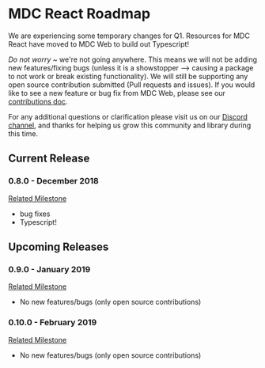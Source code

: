 # MDC React Roadmap
We are experiencing some temporary changes for Q1. Resources for MDC React have moved to MDC Web to build out Typescript! 

_Do not worry_ ~ we're not going anywhere. This means we will not be adding new features/fixing bugs (unless it is a showstopper --> causing a package to not work or break existing functionality). We will still be supporting any open source contribution submitted (Pull requests and issues). If you would like to see a new feature or bug fix from MDC Web, please see our [contributions doc](./docs/contributions/README.md).

For any additional questions or clarification please visit us on our [Discord channel](https://discordapp.com/invite/material-components), and thanks for helping us grow this community and library during this time.

<!-- We release a new version of MDC React every 2 weeks. We try and keep MDC React within one version of MDC Web. This roadmap is based of the [MDC Web roadmap](https://github.com/material-components/material-components-web/blob/master/ROADMAP.md), but specific to MDC React. -->

## Current Release

### 0.8.0 - December 2018
[Related Milestone](https://github.com/material-components/material-components-web-react/milestone/3)
- bug fixes
- Typescript!

## Upcoming Releases

### 0.9.0 - January 2019
[Related Milestone](https://github.com/material-components/material-components-web-react/milestone/5)
- No new features/bugs (only open source contributions)


### 0.10.0 - February 2019
[Related Milestone](https://github.com/material-components/material-components-web-react/milestone/6)
- No new features/bugs (only open source contributions)